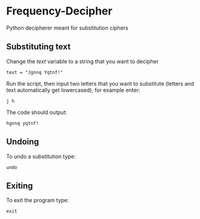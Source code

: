 # Frequency-Decipher
Python decipherer meant for substitution ciphers

## Substituting text

Change the _text_ variable to a string that you want to decipher
```
text = "Jgnnq Yqtnf!"
```

Run the script, then input two letters that you want to substitute (letters and text automatically get lowercased), for example enter:
```
j h
```
The code should output:
```
hgnnq yqtnf!
```


## Undoing
To undo a substitution type:
```
undo
```
## Exiting
To exit the program type:
```
exit
```
